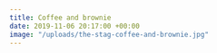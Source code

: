 ```yaml
---
title: Coffee and brownie
date: 2019-11-06 20:17:00 +00:00
image: "/uploads/the-stag-coffee-and-brownie.jpg"
---
```

